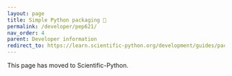 ```yaml
---
layout: page
title: Simple Python packaging 🔗
permalink: /developer/pep621/
nav_order: 4
parent: Developer information
redirect_to: https://learn.scientific-python.org/development/guides/packaging-simple/
---
```


This page has moved to Scientific-Python.
